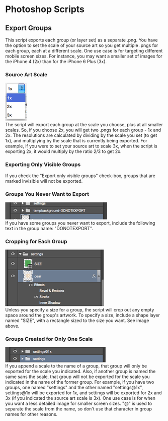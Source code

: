 # Photoshop Scripts
## Export Groups
This script exports each group (or layer set) as a separate .png. You have the option to set the scale of your source art so you get multiple .pngs for each group, each at a different scale. One use case is for targeting different mobile screen sizes. For instance, you may want a smaller set of images for the iPhone 4 (2x) than for the iPhone 6 Plus (3x).

### Source Art Scale
![alt tag](https://raw.githubusercontent.com/k8r/PhotoshopScripts/master/exportGroupsScale.png)<br>
The script will export each group at the scale you choose, plus at all smaller scales. So, if you choose 2x, you will get two .pngs for each group - 1x and 2x. The resolutions are calculated by dividing by the scale you set (to get 1x), and multiplying by the scale that is currently being exported. For example, if you were to set your source art to scale 3x, when the script is exporting 2x, it would multiply by the ratio 2/3 to get 2x.

### Exporting Only Visible Groups
If you check the "Export only visible groups" check-box, groups that are marked invisible will not be exported.

### Groups You Never Want to Export
![alt tag](https://raw.githubusercontent.com/k8r/PhotoshopScripts/master/exportGroupsDoNotExport.png)<br>
If you have some groups you never want to export, include the following text in the group name: "DONOTEXPORT".

### Cropping for Each Group
![alt tag](https://raw.githubusercontent.com/k8r/PhotoshopScripts/master/exportGroupsShowSizeLayer.png)<br>
Unless you specify a size for a group, the script will crop out any empty space around the group's artwork. To specify a size, include a shape layer named "SIZE", with a rectangle sized to the size you want. See image above.

### Groups Created for Only One Scale
![alt tag](https://raw.githubusercontent.com/k8r/PhotoshopScripts/master/exportGroupsSpecificScale.png)<br>
If you append a scale to the name of a group, that group will only be exported for the scale you indicated. Also, if another group is named the same sans the scale, that group will not be exported for the scale you indicated in the name of the former group. For example, if you have two groups, one named "settings" and the other named "settings@1x", settings@1x will be exported for 1x, and settings will be exported for 2x and 3x (if you indicated the source art scale is 3x). One use case is for when you want a less detailed image for smaller screen sizes. "@" is used to separate the scale from the name, so don't use that character in group names for other reasons.
